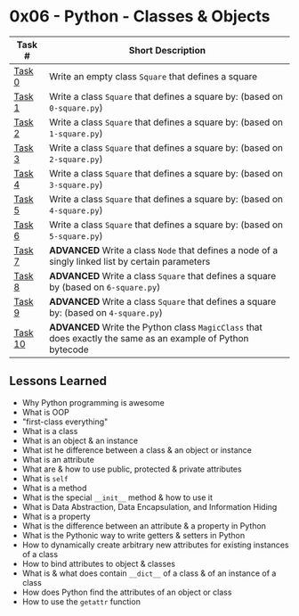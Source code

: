 # 0x06 - Python - Classes & Objects
Task # | Short Description
-------|------------
[Task 0](0-square.py) | Write an empty class `Square` that defines a square
[Task 1](1-square.py) | Write a class `Square` that defines a square by: (based on `0-square.py`)
[Task 2](2-square.py) | Write a class `Square` that defines a square by: (based on `1-square.py`)
[Task 3](3-square.py) | Write a class `Square` that defines a square by: (based on `2-square.py`)
[Task 4](4-square.py) | Write a class `Square` that defines a square by: (based on `3-square.py`)
[Task 5](5-square.py) | Write a class `Square` that defines a square by: (based on `4-square.py`)
[Task 6](6-square.py) | Write a class `Square` that defines a square by: (based on `5-square.py`)
[Task 7](100-singly_linked_list.py) | **ADVANCED** Write a class `Node` that defines a node of a singly linked list by certain parameters
[Task 8](101-square.py) | **ADVANCED** Write a class `Square` that defines a square by (based on `6-square.py`)
[Task 9](102-square.py) | **ADVANCED** Write a class `Square` that defines a square by: (based on `4-square.py`)
[Task 10](103-magic_class.py) | **ADVANCED** Write the Python class `MagicClass` that does exactly the same as an example of Python bytecode

 ## Lessons Learned
* Why Python programming is awesome
* What is OOP
* "first-class everything"
* What is a class
* What is an object & an instance
* What ist he difference between a class & an object or instance
* What is an attribute
* What are & how to use public, protected & private attributes
* What is `self`
* What is a method
* What is the special `__init__` method & how to use it
* What is Data Abstraction, Data Encapsulation, and Information Hiding
* What is a property
* What is the difference between an attribute & a property in Python
* What is the Pythonic way to write getters & setters in Python
* How to dynamically create arbitrary new attributes for existing instances of a class
* How to bind attributes to object & classes
* What is & what does contain `__dict__` of a class & of an instance of a class
* How does Python find the attributes of an object or class
* How to use the `getattr` function
